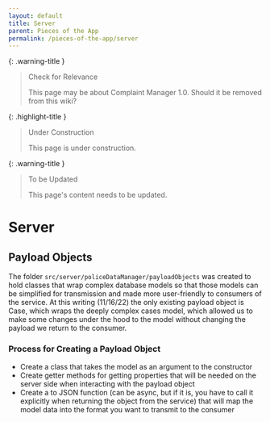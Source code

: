 ```yaml
---
layout: default
title: Server
parent: Pieces of the App
permalink: /pieces-of-the-app/server
---
```


{: .warning-title }
> Check for Relevance
>
> This page may be about Complaint Manager 1.0. Should it be removed from this wiki?

{: .highlight-title }
> Under Construction
>
> This page is under construction.

{: .warning-title }
> To be Updated
>
> This page's content needs to be updated.

# Server

## Payload Objects

The folder `src/server/policeDataManager/payloadObjects` was created to hold classes that wrap complex database models so that those models can be simplified for transmission and made more user-friendly to consumers of the service. At this writing (11/16/22) the only existing payload object is Case, which wraps the deeply complex cases model, which allowed us to make some changes under the hood to the model without changing the payload we return to the consumer.

### Process for Creating a Payload Object

- Create a class that takes the model as an argument to the constructor
- Create getter methods for getting properties that will be needed on the server side when interacting with the payload object
- Create a to JSON function (can be async, but if it is, you have to call it explicitly when returning the object from the service) that will map the model data into the format you want to transmit to the consumer
